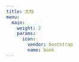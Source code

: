 ```yaml
---
title: 文档
menu:
  main:
    weight: 2
    params:
      icon:
        vendor: bootstrap
        name: book
---
```

